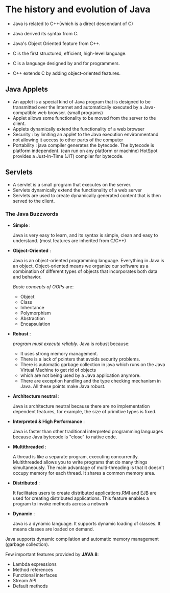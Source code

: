 # The history and evolution of Java

- Java is related to C++(which is a direct descendant of C)
- Java derived its syntax from C.
- Java's Object Oriented feature from C++.

- C is the first structured, efficient, high-level language.
- C is a language designed by and for programmers.
- C++ extends C by adding object-oriented features.

## Java Applets
   - An applet is a special kind of Java program that is designed to be transmitted over the Internet and automatically 
   executed by a Java-compatible web browser. (small programs)
   - Applet allows some functionality to be moved from the server to the client.
   - Applets dynamically extend the functionality of a web browser
   - Security : by limiting an applet to the Java execution environmentand not allowing it access to other parts of the 
   computer
   - Portability : java compiler generates the bytecode. The bytecode is platform independent.
	(can run on any platform or machine) HotSpot provides a Just-In-Time (JIT) compiler for bytecode.
	
## Servlets
   - A servlet is a small program that executes on the server. 
   - Servlets dynamically extend the functionality of a web server
   - Servlets are used to create dynamically generated content that is then served to the client.
	
### The Java Buzzwords

- **Simple** : 

    Java is very easy to learn, and its syntax is simple, clean and easy to understand. (most features are inherited 
from C/C++)
	
- **Object-Oriented** :

    Java is an object-oriented programming language. Everything in Java is an object. Object-oriented means we organize 
    our software as a combination of different types of objects that incorporates both data and behavior.
    
	*Basic concepts of OOPs* are:
    - Object
    - Class
    - Inheritance
    - Polymorphism
    - Abstraction
    - Encapsulation

- **Robust** :

    *program must execute reliably.* Java is robust because:
    
	- It uses strong memory management.
	- There is a lack of pointers that avoids security problems.
	- There is automatic garbage collection in java which runs on the Java Virtual Machine to get rid of objects 
	- which are not being used by a Java application anymore.
	- There are exception handling and the type checking mechanism in Java. All these points make Java robust.
		
- **Architecture neutral** :

	Java is architecture neutral because there are no implementation dependent features, for example, the size of
	primitive types is fixed.
	
- **Interpreted & High Performance** :

    Java is faster than other traditional interpreted programming languages because Java bytecode is "close" to native 
    code.
	
- **Multithreaded** :

    A thread is like a separate program, executing concurrently. Multithreaded  allows you to write programs that do many
    things simultaneously. The main advantage of multi-threading is that it doesn't occupy memory for each thread. It 
    shares a common memory area.
	
- **Distributed** :

    It facilitates users to create distributed applications.RMI and EJB are used for creating distributed applications. 
    This feature enables a program to invoke methods across a network
	
- **Dynamic** :

    Java is a dynamic language. It supports dynamic loading of classes. It means classes are loaded on demand.
	
Java supports dynamic compilation and automatic memory management (garbage collection).

Few important features provided by **JAVA 8**:

   - Lambda expressions
   - Method references
   - Functional interfaces
   - Stream API
   - Default methods
